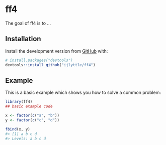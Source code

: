 
<!-- README.md is generated from README.Rmd. Please edit that file -->

# ff4

<!-- badges: start -->

<!-- badges: end -->

The goal of ff4 is to …

## Installation

Install the development version from [GitHub](https://github.com/) with:

``` r
# install.packages("devtools")
devtools::install_github("ijlyttle/ff4")
```

## Example

This is a basic example which shows you how to solve a common problem:

``` r
library(ff4)
## basic example code

x <- factor(c("a", "b"))
y <- factor(c("c", "d"))

fbind(x, y)
#> [1] a b c d
#> Levels: a b c d
```
